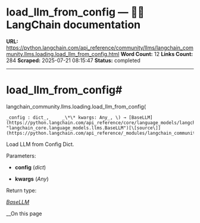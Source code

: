 # load_llm_from_config — 🦜🔗 LangChain  documentation

**URL:** https://python.langchain.com/api_reference/community/llms/langchain_community.llms.loading.load_llm_from_config.html
**Word Count:** 12
**Links Count:** 284
**Scraped:** 2025-07-21 08:15:47
**Status:** completed

---

# load\_llm\_from\_config\#

langchain\_community.llms.loading.load\_llm\_from\_config\(

    _config : dict_,     _\*\* kwargs: Any_, \) → [BaseLLM](https://python.langchain.com/api_reference/core/language_models/langchain_core.language_models.llms.BaseLLM.html#langchain_core.language_models.llms.BaseLLM "langchain_core.language_models.llms.BaseLLM")[\[source\]](https://python.langchain.com/api_reference/_modules/langchain_community/llms/loading.html#load_llm_from_config)\#     

Load LLM from Config Dict.

Parameters:     

  * **config** \(_dict_\)

  * **kwargs** \(_Any_\)

Return type:     

[_BaseLLM_](https://python.langchain.com/api_reference/core/language_models/langchain_core.language_models.llms.BaseLLM.html#langchain_core.language_models.llms.BaseLLM "langchain_core.language_models.llms.BaseLLM")

__On this page